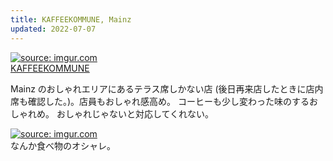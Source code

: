 ```yaml
---
title: KAFFEEKOMMUNE, Mainz
updated: 2022-07-07
---
```


<a href="https://imgur.com/jFgrHrW"><img src="https://i.imgur.com/jFgrHrW.jpg" title="source: imgur.com" /></a>  
[KAFFEEKOMMUNE](https://kaffeekommune.de/)

Mainz のおしゃれエリアにあるテラス席しかない店 (後日再来店したときに店内席も確認した。)。店員もおしゃれ感高め。
コーヒーも少し変わった味のするおしゃれめ。
おしゃれじゃないと対応してくれない。

<a href="https://imgur.com/8etp0wX"><img src="https://i.imgur.com/8etp0wX.png" title="source: imgur.com" /></a>  
なんか食べ物のオシャレ。
